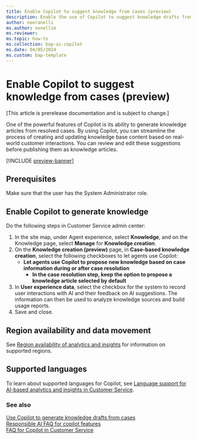 ```yaml
---
title: Enable Copilot to suggest knowledge from cases (preview)
description: Enable the use of Copilot to suggest knowledge drafts from cases.
author: neeranelli
ms.author: nenellim
ms.reviewer: 
ms.topic: how-to
ms.collection: bap-ai-copilot
ms.date: 04/05/2024
ms.custom: bap-template
---
```


# Enable Copilot to suggest knowledge from cases (preview)

[This article is prerelease documentation and is subject to change.]

One of the powerful features of Copilot is its ability to generate knowledge articles from resolved cases. By using Copilot, you can streamline the process of creating and updating knowledge base content based on real-world customer interactions. You can review and edit these suggestions before publishing them as knowledge articles.

[!INCLUDE [preview-banner](~/../shared-content/shared/preview-includes/preview-banner.md)]

## Prerequisites

Make sure that the user has the System Administrator role.

## Enable Copilot to generate knowledge

Do the following steps in Customer Service admin center:

1. In the site map, under Agent experience, select **Knowledge**, and on the Knowledge page, select **Manage** for **Knowledge creation**.
1. On the **Knowledge creation (preview)** page, in **Case-based knowledge creation**, select the following checkboxes to let agents use Copilot:
    - **Let agents use Copilot to propose new knowledge based on case information during or after case resolution**
       - **In the case resolution step, keep the option to propose a knowledge article selected by default** 
1. In **User experience data**, select the checkbox for the system to record user interactions with AI and their feedback on AI suggestions. The information can then be used to analyze knowledge sources and build usage reports.
1. Save and close.

## Region availability and data movement

See [Region availability of analytics and insights](cs-region-availability-service-limits.md) for information on supported regions.

## Supported languages

To learn about supported languages for Copilot, see [Language support for AI-based analytics and insights in Customer Service](cs-region-availability-service-limits.md#language-support-for-ai-based-analytics-and-insights-in-customer-service).

### See also

[Use Copilot to generate knowledge drafts from cases](../use/use-copilot-knowledge-from-cases.md)  
[Responsible AI FAQ for copilot features](../implement/faq-responsible-ai-copilot.md)  
[FAQ for Copilot in Customer Service](faq-copilot-features.md)  



